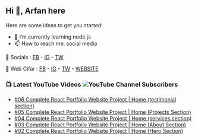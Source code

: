 ## Hi 👋, Arfan here

Here are some ideas to get you started: 
- 🌱 I’m currently learning node.js
- 📫 How to reach me: social media


🤙 Socials : [FB][FB] - [IG][IG] - [TW][TW]

🏦 Web Cifar : [FB][WCFB] - [IG][WCIG] - [TW][WCTW] - [WEBSITE][WCWebsite]


### 📺 Latest YouTube Videos ![YouTube Channel Subscribers](https://img.shields.io/youtube/channel/subscribers/UCdxaLo9ALJgXgOUDURRPGiQ?style=social)
<!-- YOUTUBE:START -->
- [#06 Complete React Portfolio Website Project | Home (testimonial section)](https://www.youtube.com/watch?v=uhZ22CXp7Wc)
- [#05 Complete React Portfolio Website Project | Home (Projects Section)](https://www.youtube.com/watch?v=aCMaf3_3-EU)
- [#04 Complete React Portfolio Website Project | Home (services section)](https://www.youtube.com/watch?v=RWshjKJdwro)
- [#03 Complete React Portfolio Website Project | Home (About Section)](https://www.youtube.com/watch?v=7HDR1OAw0Ts)
- [#02 Complete React Portfolio Website Project | Home (Hero Section)](https://www.youtube.com/watch?v=bJN34yW4lBI)
<!-- YOUTUBE:END -->

[FB]: http://facebook.com/fb.shaifarfan08
[IG]: http://instagram.com/shaifarfan08
[TW]: http://twitter.com/shaifarfan08
[WCFB]: http://facebook.com/webcifar
[WCIG]: http://instagram.com/web_cifar
[WCTW]: http://twitter.com/webcifar
[WCWebsite]: http://webcifar.com
